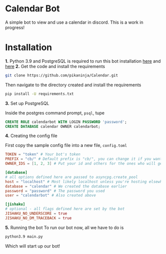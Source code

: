 # Calendar Bot
A simple bot to view and use a calendar in discord. This is a work in progress!
# Installation
**1.** Python 3.9 and PostgreSQL is required to run this bot installation [here](https://www.python.org/) and [here](https://www.postgresql.org/)
**2.** Get the code and install the requirements
```sh
git clone https://github.com/pikaninja/Calendar.git
```
Then navigate to the directory created and install the requirements
```sh
pip install -U requirements.txt
```
**3.** Set up PostgreSQL

Inside the postgres command prompt, `psql`, tupe
```sql
CREATE ROLE calendarbot WITH LOGIN PASSWORD 'password';
CREATE DATABASE calendar OWNER calendarbot;
```
**4.** Creating the config file

First copy the sample config file into a new file, `config.toml`
```toml
TOKEN = "token" # Your bot's token
PREFIX = "cb/" # Default prefix is "cb/", you can change it if you want
OWNER_IDS = [1, 2, 3] # Put your id and others for the ones who will get powers in the bot

[database]
# all options defined here are passed to asyncpg.create_pool
host = "localhost" # Most likely localhost unless you're hosting elsewhere, in which case you should know what you're doing
database = "calendar" # We created the database earlier
password = "password" # The password you used
user = "calendarbot" # Also created above

[jishaku]
# optional - all flags defined here are set by the bot
JISHAKU_NO_UNDERSCORE = true
JISHAKU_NO_DM_TRACEBACK = true
```
**5.** Running the bot
To run our bot now, all we have to do is
```sh
python3.9 main.py
```
Which will start up our bot!
